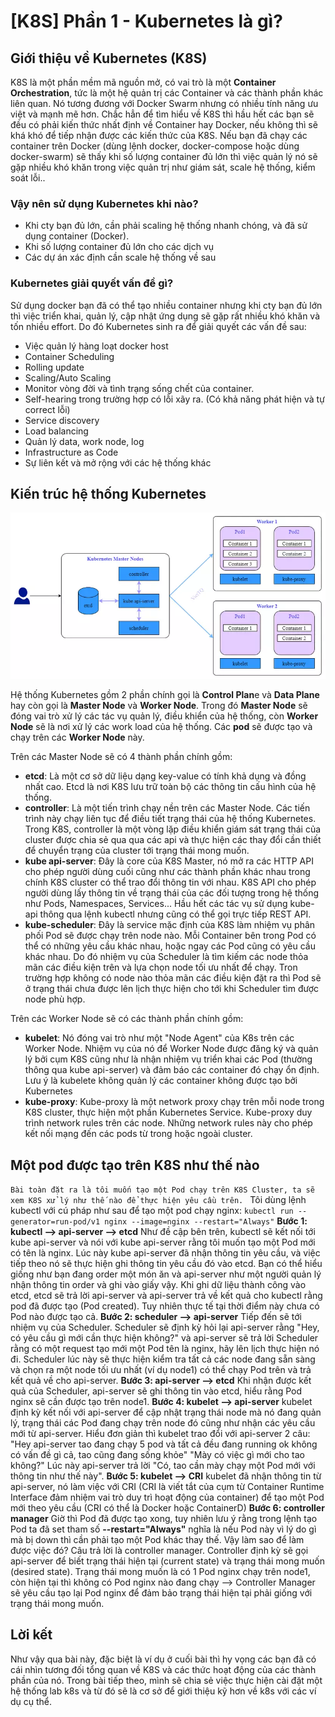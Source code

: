 # [K8S] Phần 1 - Kubernetes là gì?
## Giới thiệu về Kubernetes (K8S)

K8S là một phần mềm mã nguồn mở, có vai trò là một **Container Orchestration**, tức là một hệ quản trị các Container và các thành phần khác liên quan. Nó tương đương với Docker Swarm nhưng có nhiều tính năng ưu việt và mạnh mẽ hơn. Chắc hẳn để tìm hiểu về K8S thì hầu hết các bạn sẽ đều có phải kiến thức nhất định về Container hay Docker, nếu không thì sẽ khá khó để tiếp nhận được các kiến thức của K8S.
Nếu bạn đã chạy các container trên Docker (dùng lệnh docker, docker-compose hoặc dùng docker-swarm) sẽ thấy khi số lượng container đủ lớn thì việc quản lý nó sẽ gặp nhiều khó khăn trong việc quản trị như giám sát, scale hệ thống, kiểm soát lỗi..

### Vậy nên sử dụng Kubernetes khi nào?

* Khi cty bạn đủ lớn, cần phải scaling hệ thống nhanh chóng, và đã sử dụng container (Docker).
* Khi số lượng container đủ lớn cho các dịch vụ
* Các dự án xác định cần scale hệ thống về sau

### Kubernetes giải quyết vấn đề gì?

Sử dụng docker bạn đã có thể tạo nhiều container nhưng khi cty bạn đủ lớn thì việc triển khai, quản lý, cập nhật ứng dụng sẽ gặp rất nhiều khó khăn và tốn nhiều effort. Do đó Kubernetes sinh ra để giải quyết các vấn đề sau:

* Việc quản lý hàng loạt docker host
* Container Scheduling
* Rolling update
* Scaling/Auto Scaling
* Monitor vòng đời và tình trạng sống chết của container.
* Self-hearing trong trường hợp có lỗi xãy ra. (Có khả năng phát hiện và tự correct lỗi)
* Service discovery
* Load balancing
* Quản lý data, work node, log
* Infrastructure as Code
* Sự liên kết và mở rộng với các hệ thống khác

## Kiến trúc hệ thống Kubernetes

![](image/1.png)

Hệ thống Kubernetes gồm 2 phần chính gọi là **Control Plan**e và **Data Plane** hay còn gọi là **Master Node** và **Worker Node**. Trong đó **Master Node** sẽ đóng vai trò xử lý các tác vụ quản lý, điều khiển của hệ thống, còn **Worker Node** sẽ là nơi xử lý các work load của hệ thống. Các **pod** sẽ được tạo và chạy trên các **Worker Node** này.

Trên các Master Node sẽ có 4 thành phần chính gồm:

* **etcd**: Là một cơ sở dữ liệu dạng key-value có tính khả dụng và đồng nhất cao. Etcd là nơi K8S lưu trữ toàn bộ các thông tin cấu hình của hệ thống.
* **controller**: Là một tiến trình chạy nền trên các Master Node. Các tiến trình này chạy liên tục để điều tiết trạng thái của hệ thống Kubernetes. Trong K8S, controller là một vòng lặp điều khiển giám sát trạng thái của cluster được chia sẻ qua qua các api và thực hiện các thay đổi cần thiết để chuyển trạng của cluster tới trạng thái mong muốn.
* **kube api-server**: Đây là core của K8S Master, nó mở ra các HTTP API cho phép người dùng cuối cũng như các thành phần khác nhau trong chính K8S cluster có thể trao đổi thông tin với nhau. K8S API cho phép người dùng lấy thông tin về trạng thái của các đối tượng trong hệ thống như Pods, Namespaces, Services... Hầu hết các tác vụ sử dụng kube-api thông qua lệnh kubectl nhưng cũng có thể gọi trực tiếp REST API.
* **kube-scheduler**: Đây là service mặc định của K8S làm nhiệm vụ phân phối Pod sẽ được chạy trên node nào. Mỗi Container bên trong Pod có thể có những yêu cầu khác nhau, hoặc ngay các Pod cũng có yêu cầu khác nhau. Do đó nhiệm vụ của Scheduler là tìm kiếm các node thỏa mãn các điều kiện trên và lựa chọn node tối ưu nhất để chạy. Tron trường hợp không có node nào thỏa mãn các điều kiện đặt ra thì Pod sẽ ở trạng thái chưa được lên lịch thực hiện cho tới khi Scheduler tìm được node phù hợp.

Trên các Worker Node sẽ có các thành phần chính gồm:
* **kubelet**: Nó đóng vai trò như một "Node Agent" của K8s trên các Worker Node. Nhiệm vụ của nó để Worker Node được đăng ký và quản lý bởi cụm K8S cũng như là nhận nhiệm vụ triển khai các Pod (thường thông qua kube api-server) và đảm báo các container đó chạy ổn định. Lưu ý là kubelete không quản lý các container không được tạo bởi Kubernetes
* **kube-proxy**: Kube-proxy là một network proxy chạy trên mỗi node trong K8S cluster, thực hiện một phần Kubernetes Service. Kube-proxy duy trình network rules trên các node. Những network rules này cho phép kết nối mạng đến các pods từ trong hoặc ngoài cluster.

## Một pod được tạo trên K8S như thế nào

`Bài toàn đặt ra là tôi muốn tạo một Pod chạy trên K8S Cluster, ta sẽ xem K8S xử lý như thế nào để thực hiện yêu cầu trên. `
Tôi dùng lệnh kubectl với cú pháp như sau để tạo một pod chạy nginx:
`kubectl run --generator=run-pod/v1 nginx --image=nginx --restart="Always"`
**Bước 1: kubectl --> api-server --> etcd**
Như đề cập bên trên, kubectl sẽ kết nối tới kube api-server và nói với kube api-server rằng tôi muốn tạo một Pod mới có tên là nginx. Lúc này kube api-server đã nhận thông tin yêu cầu, và việc tiếp theo nó sẽ thực hiện ghi thông tin yêu cầu đó vào etcd. Bạn có thể hiểu giống như bạn đang order một món ăn và api-server như một người quản lý nhận thông tin order và ghi vào giấy vậy. Khi ghi dữ liệu thành công vào etcd, etcd sẽ trả lời api-server và api-server trả về kết quả cho kubectl rằng pod đã được tạo (Pod created). Tuy nhiên thực tế tại thời điểm này chưa có Pod nào được tạo cả.
**Bước 2: scheduler --> api-server**
Tiếp đến sẽ tới nhiệm vụ của Scheduler. Scheduler sẽ định kỳ hỏi lại api-server rằng "Hey, có yêu cầu gì mới cần thực hiện không?" và api-server sẽ trả lời Scheduler rằng có một request tạo mới một Pod tên là nginx, hãy lên lịch thực hiện nó đi. Scheduler lúc này sẽ thực hiện kiểm tra tất cả các node đang sẵn sàng và chọn ra một node tối ưu nhất (ví dụ node1) có thể chạy Pod trên và trả kết quả về cho api-server.
**Bước 3: api-server --> etcd**
Khi nhận được kết quả của Scheduler, api-server sẽ ghi thông tin vào etcd, hiểu rằng Pod nginx sẽ cần được tạo trên node1.
**Bước 4: kubelet --> api-server**
kubelet định kỳ kết nối với api-server để cập nhật trạng thái node mà nó đang quản lý, trạng thái các Pod đang chạy trên node đó cũng như nhận các yêu cầu mới từ api-server. Hiểu đơn giản thì kubelet trao đổi với api-server 2 câu: "Hey api-server tao đang chạy 5 pod và tất cả đều đang running ok không có vấn đề gì cả, tao cũng đang sống khỏe" "Mày có việc gì mới cho tao không?" Lúc này api-server trả lời "Có, tao cần mày chạy một Pod mới với thông tin như thế này".
**Bước 5: kubelet --> CRI**
kubelet đã nhận thông tin từ api-server, nó làm việc với CRI (CRI là viết tắt của cụm từ Container Runtime Interface đảm nhiệm vai trò duy trì hoạt động của container) để tạo một Pod mới theo yêu cầu (CRI có thể là Docker hoặc ContainerD)
**Bước 6: controller manager**
Giờ thì Pod đã được tạo xong, tuy nhiên lưu ý rằng trong lệnh tạo Pod ta đã set tham số **--restart="Always"** nghĩa là nếu Pod này vì lý do gì mà bị down thì cần phải tạo một Pod khác thay thế. Vậy làm sao để làm được việc đó? Câu trả lời là controller manager.
Controller định kỳ sẽ gọi api-server để biết trạng thái hiện tại (current state) và trạng thái mong muốn (desired state). Trạng thái mong muốn là có 1 Pod nginx chạy trên node1, còn hiện tại thì không có Pod nginx nào đang chạy --> Controller Manager sẽ yêu cầu tạo lại Pod nginx để đảm bảo trạng thái hiện tại phải giống với trạng thái mong muốn.

## Lời kết

Như vậy qua bài này, đặc biệt là ví dụ ở cuối bài thì hy vọng các bạn đã có cái nhìn tương đối tổng quan về K8S và các thức hoạt động của các thành phần của nó. Trong bài tiếp theo, mình sẽ chia sẻ việc thực hiện cài đặt một hệ thống lab k8s và từ đó sẽ là cơ sở để giới thiệu kỹ hơn về k8s với các ví dụ cụ thể.
